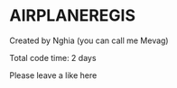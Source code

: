 # AIRPLANEREGIS

Created by Nghia (you can call me Mevag)





Total code time: 2 days

Please leave a like here
